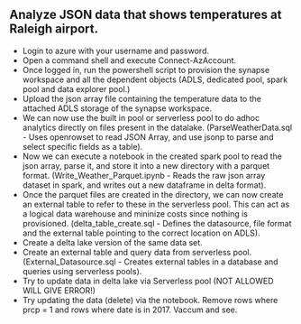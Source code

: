## Analyze JSON data that shows temperatures at Raleigh airport.
* Login to azure with your username and password.
* Open a command shell and execute Connect-AzAccount.
* Once logged in, run the powershell script to provision the synapse workspace and all the dependent objects (ADLS, dedicated pool, spark pool and data explorer pool.)
* Upload the json array file containing the temperature data to the attached ADLS storage of the synapse workspace. 
* We can now use the built in pool or serverless pool to do adhoc analytics directly on files present in the datalake. (ParseWeatherData.sql - Uses openrowset to read JSON Array, and use jsonp to parse and select specific fields as a table).
* Now we can execute a notebook in the created spark pool to read the json array, parse it, and store it into a new directory with a parquet format. (Write_Weather_Parquet.ipynb - Reads the raw json array dataset in spark, and writes out a new dataframe in delta format).
* Once the parquet files are created in the directory, we can now create an external table to refer to these in the serverless pool. This can act as a logical data warehouse and mininize costs since nothing is provisioned. (delta_table_create.sql - Defines the datasource, file format and the external table pointing to the correct location on ADLS).
* Create a delta lake version of the same data set.
* Create an external table and query data from serverless pool. (External_Datasource.sql - Creates external tables in a database and queries using serverless pools).
* Try to update data in delta lake via Serverless pool (NOT ALLOWED WILL GIVE ERROR!)
* Try updating the data (delete) via the notebook. Remove rows where prcp = 1 and rows where date is in 2017. Vaccum and see.
